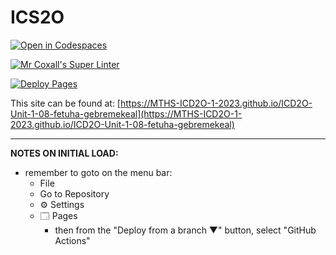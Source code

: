 # ICS2O

[![Open in Codespaces](https://classroom.github.com/assets/launch-codespace-7f7980b617ed060a017424585567c406b6ee15c891e84e1186181d67ecf80aa0.svg)](https://classroom.github.com/open-in-codespaces?assignment_repo_id=14119365)

[![Mr Coxall's Super Linter](https://github.com/MTHS-ICD2O-1-2023/ICD2O-Unit-1-08-fetuha-gebremekeal/workflows/Mr%20Coxall's%20Super%20Linter/badge.svg)](https://github.com/MTHS-ICD2O-1-2023/ICD2O-Unit-1-08-fetuha-gebremekeal/actions)

[![Deploy Pages](https://github.com/MTHS-ICD2O-1-2023/ICD2O-Unit-1-08-fetuha-gebremekeal/workflows/Deploy%20Pages/badge.svg)](https://github.com/MTHS-ICD2O-1-2023/ICD2O-Unit-1-08-fetuha-gebremekeal/actions)

This site can be found at: [https://MTHS-ICD2O-1-2023.github.io/ICD2O-Unit-1-08-fetuha-gebremekeal](https://MTHS-ICD2O-1-2023.github.io/ICD2O-Unit-1-08-fetuha-gebremekeal)

---

**NOTES ON INITIAL LOAD:**
- remember to goto on the menu bar:
  - File
  - Go to Repository
  - ⚙ Settings
  - 🗔 Pages
    - then from the "Deploy from a branch ▼" button, select "GitHub Actions"

